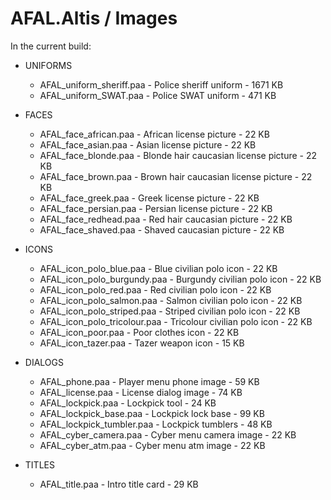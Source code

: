 # AFAL.Altis / Images

In the current build:

* UNIFORMS
   * AFAL_uniform_sheriff.paa - Police sheriff uniform - 1671 KB
   * AFAL_uniform_SWAT.paa - Police SWAT uniform - 471 KB

* FACES
   * AFAL_face_african.paa - African license picture - 22 KB
   * AFAL_face_asian.paa - Asian license picture - 22 KB
   * AFAL_face_blonde.paa - Blonde hair caucasian license picture - 22 KB
   * AFAL_face_brown.paa - Brown hair caucasian license picture - 22 KB
   * AFAL_face_greek.paa - Greek license picture - 22 KB
   * AFAL_face_persian.paa - Persian license picture - 22 KB
   * AFAL_face_redhead.paa - Red hair caucasian picture - 22 KB
   * AFAL_face_shaved.paa - Shaved caucasian picture - 22 KB

* ICONS
   * AFAL_icon_polo_blue.paa - Blue civilian polo icon - 22 KB
   * AFAL_icon_polo_burgundy.paa - Burgundy civilian polo icon - 22 KB
   * AFAL_icon_polo_red.paa - Red civilian polo icon - 22 KB
   * AFAL_icon_polo_salmon.paa - Salmon civilian polo icon - 22 KB
   * AFAL_icon_polo_striped.paa - Striped civilian polo icon - 22 KB
   * AFAL_icon_polo_tricolour.paa - Tricolour civilian polo icon - 22 KB
   * AFAL_icon_poor.paa - Poor clothes icon - 22 KB
   * AFAL_icon_tazer.paa - Tazer weapon icon - 15 KB

* DIALOGS
   * AFAL_phone.paa - Player menu phone image - 59 KB
   * AFAL_license.paa - License dialog image - 74 KB
   * AFAL_lockpick.paa - Lockpick tool - 24 KB
   * AFAL_lockpick_base.paa - Lockpick lock base - 99 KB
   * AFAL_lockpick_tumbler.paa - Lockpick tumblers - 48 KB
   * AFAL_cyber_camera.paa - Cyber menu camera image - 22 KB
   * AFAL_cyber_atm.paa - Cyber menu atm image - 22 KB

* TITLES
   * AFAL_title.paa - Intro title card - 29 KB
